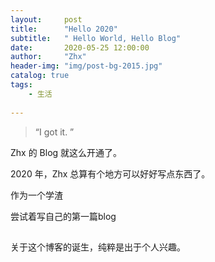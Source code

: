 ```yaml
---
layout:     post
title:      "Hello 2020"
subtitle:   " Hello World, Hello Blog"
date:       2020-05-25 12:00:00
author:     "Zhx"
header-img: "img/post-bg-2015.jpg"
catalog: true
tags:
    - 生活
    
---
```


> “I got it. ”


Zhx 的 Blog 就这么开通了。



2020 年，Zhx 总算有个地方可以好好写点东西了。


作为一个学渣

尝试着写自己的第一篇blog


## 

关于这个博客的诞生，纯粹是出于个人兴趣。


